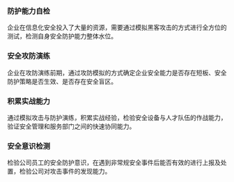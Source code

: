 ### 防护能力自检
企业在信息化安全投入了大量的资源，需要通过模拟黑客攻击的方式进行全方位的测试，检测自身安全防护能力整体水位。

### 安全攻防演练
企业在攻防演练前期，通过攻防模拟的方式确定企业安全能力是否存在短板、安全防护策略是否生效、是否存在安全盲区。

### 积累实战能力
通过模拟攻击与防护演练，积累实战经验，检验安全设备与人才队伍的作战能力，验证安全管理和服务部门之间的快速协同能力。

### 安全意识检测
检验公司员工的安全防护意识，在遇到非常规安全事件后能否有效的进行上报及处置，检验公司对攻击事件的发现能力。
